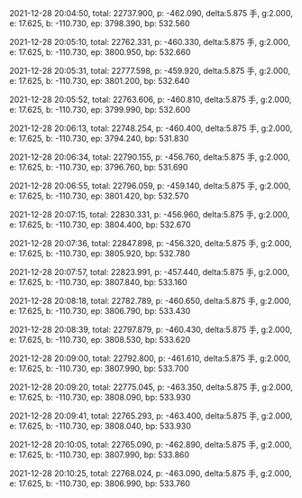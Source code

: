 2021-12-28 20:04:50, total: 22737.900, p: -462.090, delta:5.875 手, g:2.000, e: 17.625, b: -110.730, ep: 3798.390, bp: 532.560

2021-12-28 20:05:10, total: 22762.331, p: -460.330, delta:5.875 手, g:2.000, e: 17.625, b: -110.730, ep: 3800.950, bp: 532.660

2021-12-28 20:05:31, total: 22777.598, p: -459.920, delta:5.875 手, g:2.000, e: 17.625, b: -110.730, ep: 3801.200, bp: 532.640

2021-12-28 20:05:52, total: 22763.606, p: -460.810, delta:5.875 手, g:2.000, e: 17.625, b: -110.730, ep: 3799.990, bp: 532.600

2021-12-28 20:06:13, total: 22748.254, p: -460.400, delta:5.875 手, g:2.000, e: 17.625, b: -110.730, ep: 3794.240, bp: 531.830

2021-12-28 20:06:34, total: 22790.155, p: -456.760, delta:5.875 手, g:2.000, e: 17.625, b: -110.730, ep: 3796.760, bp: 531.690

2021-12-28 20:06:55, total: 22796.059, p: -459.140, delta:5.875 手, g:2.000, e: 17.625, b: -110.730, ep: 3801.420, bp: 532.570

2021-12-28 20:07:15, total: 22830.331, p: -456.960, delta:5.875 手, g:2.000, e: 17.625, b: -110.730, ep: 3804.400, bp: 532.670

2021-12-28 20:07:36, total: 22847.898, p: -456.320, delta:5.875 手, g:2.000, e: 17.625, b: -110.730, ep: 3805.920, bp: 532.780

2021-12-28 20:07:57, total: 22823.991, p: -457.440, delta:5.875 手, g:2.000, e: 17.625, b: -110.730, ep: 3807.840, bp: 533.160

2021-12-28 20:08:18, total: 22782.789, p: -460.650, delta:5.875 手, g:2.000, e: 17.625, b: -110.730, ep: 3806.790, bp: 533.430

2021-12-28 20:08:39, total: 22797.879, p: -460.430, delta:5.875 手, g:2.000, e: 17.625, b: -110.730, ep: 3808.530, bp: 533.620

2021-12-28 20:09:00, total: 22792.800, p: -461.610, delta:5.875 手, g:2.000, e: 17.625, b: -110.730, ep: 3807.990, bp: 533.700

2021-12-28 20:09:20, total: 22775.045, p: -463.350, delta:5.875 手, g:2.000, e: 17.625, b: -110.730, ep: 3808.090, bp: 533.930

2021-12-28 20:09:41, total: 22765.293, p: -463.400, delta:5.875 手, g:2.000, e: 17.625, b: -110.730, ep: 3808.040, bp: 533.930

2021-12-28 20:10:05, total: 22765.090, p: -462.890, delta:5.875 手, g:2.000, e: 17.625, b: -110.730, ep: 3807.990, bp: 533.860

2021-12-28 20:10:25, total: 22768.024, p: -463.090, delta:5.875 手, g:2.000, e: 17.625, b: -110.730, ep: 3806.990, bp: 533.760